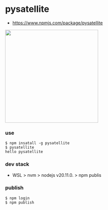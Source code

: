 # pysatellite
- https://www.npmjs.com/package/pysatellite
<img src="https://upload.wikimedia.org/wikipedia/commons/thumb/a/a7/Two_3U_CubeSats.jpg/495px-Two_3U_CubeSats.jpg" width=300 />

### use
```
$ npm insatall -g pysatellite
$ pysatellite
hello pysatellite
```

### dev stack
- WSL > nvm > nodejs v20.11.0. > npm publis

### publish
```
$ npm login
$ npm publish
```
